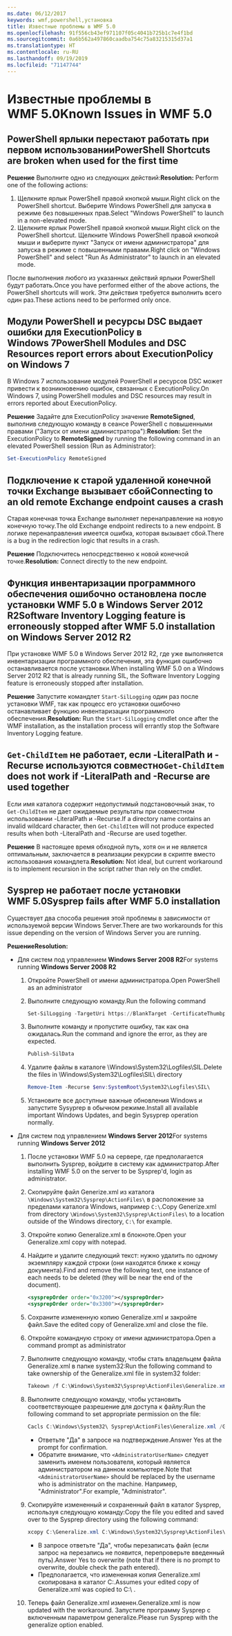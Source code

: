 ```yaml
---
ms.date: 06/12/2017
keywords: wmf,powershell,установка
title: Известные проблемы в WMF 5.0
ms.openlocfilehash: 91f556cb43ef971107f05c4041b725b1c7e4f1bd
ms.sourcegitcommit: 0a6b562a497860caadba754c75a83215315d37a1
ms.translationtype: HT
ms.contentlocale: ru-RU
ms.lasthandoff: 09/19/2019
ms.locfileid: "71147744"
---
```

# <a name="known-issues-in-wmf-50"></a><span data-ttu-id="9fcc6-103">Известные проблемы в WMF 5.0</span><span class="sxs-lookup"><span data-stu-id="9fcc6-103">Known Issues in WMF 5.0</span></span>

## <a name="powershell-shortcuts-are-broken-when-used-for-the-first-time"></a><span data-ttu-id="9fcc6-104">PowerShell ярлыки перестают работать при первом использовании</span><span class="sxs-lookup"><span data-stu-id="9fcc6-104">PowerShell Shortcuts are broken when used for the first time</span></span>

<span data-ttu-id="9fcc6-105">**Решение** Выполните одно из следующих действий:</span><span class="sxs-lookup"><span data-stu-id="9fcc6-105">**Resolution:** Perform one of the following actions:</span></span>

1. <span data-ttu-id="9fcc6-106">Щелкните ярлык PowerShell правой кнопкой мыши.</span><span class="sxs-lookup"><span data-stu-id="9fcc6-106">Right click on the PowerShell shortcut.</span></span> <span data-ttu-id="9fcc6-107">Выберите Windows PowerShell для запуска в режиме без повышенных прав.</span><span class="sxs-lookup"><span data-stu-id="9fcc6-107">Select "Windows PowerShell" to launch in a non-elevated mode.</span></span>
2. <span data-ttu-id="9fcc6-108">Щелкните ярлык PowerShell правой кнопкой мыши.</span><span class="sxs-lookup"><span data-stu-id="9fcc6-108">Right click on the PowerShell shortcut.</span></span> <span data-ttu-id="9fcc6-109">Щелкните Windows PowerShell правой кнопкой мыши и выберите пункт "Запуск от имени администратора" для запуска в режиме с повышенными правами.</span><span class="sxs-lookup"><span data-stu-id="9fcc6-109">Right click on "Windows PowerShell" and select "Run As Administrator" to launch in an elevated mode.</span></span>

<span data-ttu-id="9fcc6-110">После выполнения любого из указанных действий ярлыки PowerShell будут работать.</span><span class="sxs-lookup"><span data-stu-id="9fcc6-110">Once you have performed either of the above actions, the PowerShell shortcuts will work.</span></span> <span data-ttu-id="9fcc6-111">Эти действия требуется выполнить всего один раз.</span><span class="sxs-lookup"><span data-stu-id="9fcc6-111">These actions need to be performed only once.</span></span>

## <a name="powershell-modules-and-dsc-resources-report-errors-about-executionpolicy-on-windows-7"></a><span data-ttu-id="9fcc6-112">Модули PowerShell и ресурсы DSC выдает ошибки для ExecutionPolicy в Windows 7</span><span class="sxs-lookup"><span data-stu-id="9fcc6-112">PowerShell Modules and DSC Resources report errors about ExecutionPolicy on Windows 7</span></span>

<span data-ttu-id="9fcc6-113">В Windows 7 использование модулей PowerShell и ресурсов DSC может привести к возникновению ошибок, связанных с ExecutionPolicy.</span><span class="sxs-lookup"><span data-stu-id="9fcc6-113">On Windows 7, using PowerShell modules and DSC resources may result in errors reported about ExecutionPolicy.</span></span>

<span data-ttu-id="9fcc6-114">**Решение** Задайте для ExecutionPolicy значение **RemoteSigned**, выполнив следующую команду в сеансе PowerShell с повышенными правами ("Запуск от имени администратора"):</span><span class="sxs-lookup"><span data-stu-id="9fcc6-114">**Resolution:** Set the ExecutionPolicy to **RemoteSigned** by running the following command in an elevated PowerShell session (Run as Administrator):</span></span>

```powershell
Set-ExecutionPolicy RemoteSigned
```

## <a name="connecting-to-an-old-remote-exchange-endpoint-causes-a-crash"></a><span data-ttu-id="9fcc6-115">Подключение к старой удаленной конечной точки Exchange вызывает сбой</span><span class="sxs-lookup"><span data-stu-id="9fcc6-115">Connecting to an old remote Exchange endpoint causes a crash</span></span>

<span data-ttu-id="9fcc6-116">Старая конечная точка Exchange выполняет перенаправление на новую конечную точку.</span><span class="sxs-lookup"><span data-stu-id="9fcc6-116">The old Exchange endpoint redirects to a new endpoint.</span></span> <span data-ttu-id="9fcc6-117">В логике перенаправления имеется ошибка, которая вызывает сбой.</span><span class="sxs-lookup"><span data-stu-id="9fcc6-117">There is a bug in the redirection logic that results in a crash.</span></span>

<span data-ttu-id="9fcc6-118">**Решение** Подключитесь непосредственно к новой конечной точке.</span><span class="sxs-lookup"><span data-stu-id="9fcc6-118">**Resolution:** Connect directly to the new endpoint.</span></span>

## <a name="software-inventory-logging-feature-is-erroneously-stopped-after-wmf-50-installation-on-windows-server-2012-r2"></a><span data-ttu-id="9fcc6-119">Функция инвентаризации программного обеспечения ошибочно остановлена после установки WMF 5.0 в Windows Server 2012 R2</span><span class="sxs-lookup"><span data-stu-id="9fcc6-119">Software Inventory Logging feature is erroneously stopped after WMF 5.0 installation on Windows Server 2012 R2</span></span>

<span data-ttu-id="9fcc6-120">При установке WMF 5.0 в Windows Server 2012 R2, где уже выполняется инвентаризации программного обеспечения, эта функция ошибочно останавливается после установки.</span><span class="sxs-lookup"><span data-stu-id="9fcc6-120">When installing WMF 5.0 on a Windows Server 2012 R2 that is already running SIL, the Software Inventory Logging feature is erroneously stopped after installation.</span></span>

<span data-ttu-id="9fcc6-121">**Решение** Запустите командлет `Start-SilLogging` один раз после установки WMF, так как процесс его установки ошибочно останавливает функцию инвентаризации программного обеспечения.</span><span class="sxs-lookup"><span data-stu-id="9fcc6-121">**Resolution:** Run the `Start-SilLogging` cmdlet once after the WMF installation, as the installation process will errantly stop the Software Inventory Logging feature.</span></span>

## <a name="get-childitem-does-not-work-if--literalpath-and--recurse-are-used-together"></a><span data-ttu-id="9fcc6-122">`Get-ChildItem` не работает, если -LiteralPath и -Recurse используются совместно</span><span class="sxs-lookup"><span data-stu-id="9fcc6-122">`Get-ChildItem` does not work if -LiteralPath and -Recurse are used together</span></span>

<span data-ttu-id="9fcc6-123">Если имя каталога содержит недопустимый подстановочный знак, то `Get-ChildItem` не дает ожидаемые результаты при совместном использовании -LiteralPath и -Recurse.</span><span class="sxs-lookup"><span data-stu-id="9fcc6-123">If a directory name contains an invalid wildcard character, then `Get-ChildItem` will not produce expected results when both -LiteralPath and -Recurse are used together.</span></span>

<span data-ttu-id="9fcc6-124">**Решение** В настоящее время обходной путь, хотя он и не является оптимальным, заключается в реализации рекурсии в скрипте вместо использования командлета.</span><span class="sxs-lookup"><span data-stu-id="9fcc6-124">**Resolution:** Not ideal, but current workaround is to implement recursion in the script rather than rely on the cmdlet.</span></span>

## <a name="sysprep-fails-after-wmf-50-installation"></a><span data-ttu-id="9fcc6-125">Sysprep не работает после установки WMF 5.0</span><span class="sxs-lookup"><span data-stu-id="9fcc6-125">Sysprep fails after WMF 5.0 installation</span></span>

<span data-ttu-id="9fcc6-126">Существует два способа решения этой проблемы в зависимости от используемой версии Windows Server.</span><span class="sxs-lookup"><span data-stu-id="9fcc6-126">There are two workarounds for this issue depending on the version of Windows Server you are running.</span></span>

<span data-ttu-id="9fcc6-127">**Решение**</span><span class="sxs-lookup"><span data-stu-id="9fcc6-127">**Resolution:**</span></span>

- <span data-ttu-id="9fcc6-128">Для систем под управлением **Windows Server 2008 R2**</span><span class="sxs-lookup"><span data-stu-id="9fcc6-128">For systems running **Windows Server 2008 R2**</span></span>
  1. <span data-ttu-id="9fcc6-129">Откройте PowerShell от имени администратора.</span><span class="sxs-lookup"><span data-stu-id="9fcc6-129">Open PowerShell as an administrator</span></span>
  2. <span data-ttu-id="9fcc6-130">Выполните следующую команду.</span><span class="sxs-lookup"><span data-stu-id="9fcc6-130">Run the following command</span></span>

     ```powershell
     Set-SilLogging -TargetUri https://BlankTarget -CertificateThumbprint 0123456789
     ```

  3. <span data-ttu-id="9fcc6-131">Выполните команду и пропустите ошибку, так как она ожидалась.</span><span class="sxs-lookup"><span data-stu-id="9fcc6-131">Run the command and ignore the error, as they are expected.</span></span>

     ```powershell
     Publish-SilData
     ```

  4. <span data-ttu-id="9fcc6-132">Удалите файлы в каталоге \Windows\System32\Logfiles\SIL\.</span><span class="sxs-lookup"><span data-stu-id="9fcc6-132">Delete the files in  \Windows\System32\Logfiles\SIL\ directory</span></span>

     ```powershell
     Remove-Item -Recurse $env:SystemRoot\System32\Logfiles\SIL\
     ```

  5. <span data-ttu-id="9fcc6-133">Установите все доступные важные обновления Windows и запустите Sysyprep в обычном режиме.</span><span class="sxs-lookup"><span data-stu-id="9fcc6-133">Install all available important Windows Updates, and begin Sysyprep operation normally.</span></span>

- <span data-ttu-id="9fcc6-134">Для систем под управлением **Windows Server 2012**</span><span class="sxs-lookup"><span data-stu-id="9fcc6-134">For systems running **Windows Server 2012**</span></span>
  1. <span data-ttu-id="9fcc6-135">После установки WMF 5.0 на сервере, где предполагается выполнить Sysprep, войдите в систему как администратор.</span><span class="sxs-lookup"><span data-stu-id="9fcc6-135">After installing WMF 5.0 on the server to be Sysprep'd, login as administrator.</span></span>
  2. <span data-ttu-id="9fcc6-136">Скопируйте файл Generize.xml из каталога `\Windows\System32\Sysprep\ActionFiles\` в расположение за пределами каталога Windows, например `C:\`.</span><span class="sxs-lookup"><span data-stu-id="9fcc6-136">Copy Generize.xml from directory `\Windows\System32\Sysprep\ActionFiles\` to a location outside of the Windows directory, `C:\` for example.</span></span>
  3. <span data-ttu-id="9fcc6-137">Откройте копию Generalize.xml в блокноте.</span><span class="sxs-lookup"><span data-stu-id="9fcc6-137">Open your Generalize.xml copy with notepad.</span></span>
  4. <span data-ttu-id="9fcc6-138">Найдите и удалите следующий текст: нужно удалить по одному экземпляру каждой строки (они находятся ближе к концу документа).</span><span class="sxs-lookup"><span data-stu-id="9fcc6-138">Find and remove the following text, one instance of each needs to be deleted (they will be near the end of the document).</span></span>

     ```xml
     <sysprepOrder order="0x3200"></sysprepOrder>
     <sysprepOrder order="0x3300"></sysprepOrder>
     ```

  5. <span data-ttu-id="9fcc6-139">Сохраните измененную копию Generalize.xml и закройте файл.</span><span class="sxs-lookup"><span data-stu-id="9fcc6-139">Save the edited copy of Generalize.xml and close the file.</span></span>
  6. <span data-ttu-id="9fcc6-140">Откройте командную строку от имени администратора.</span><span class="sxs-lookup"><span data-stu-id="9fcc6-140">Open a command prompt as administrator</span></span>
  7. <span data-ttu-id="9fcc6-141">Выполните следующую команду, чтобы стать владельцем файла Generalize.xml в папке system32:</span><span class="sxs-lookup"><span data-stu-id="9fcc6-141">Run the following command to take ownership of the Generalize.xml file in system32 folder:</span></span>

     ```powershell
     Takeown /f C:\Windows\System32\Sysprep\ActionFiles\Generalize.xml
     ```

  8. <span data-ttu-id="9fcc6-142">Выполните следующую команду, чтобы установить соответствующее разрешение для доступа к файлу:</span><span class="sxs-lookup"><span data-stu-id="9fcc6-142">Run the following command to set appropriate permission on the file:</span></span>

     ```powershell
     Cacls C:\Windows\System32\ Sysprep\ActionFiles\Generalize.xml /G `<AdministratorUserName>`:F
     ```

     - <span data-ttu-id="9fcc6-143">Ответьте "Да" в запросе на подтверждение.</span><span class="sxs-lookup"><span data-stu-id="9fcc6-143">Answer Yes at the prompt for confirmation.</span></span>
     - <span data-ttu-id="9fcc6-144">Обратите внимание, что `<AdministratorUserName>` следует заменить именем пользователя, который является администратором на данном компьютере.</span><span class="sxs-lookup"><span data-stu-id="9fcc6-144">Note that `<AdministratorUserName>` should be replaced by the username who is administrator on the machine.</span></span> <span data-ttu-id="9fcc6-145">Например, "Administrator".</span><span class="sxs-lookup"><span data-stu-id="9fcc6-145">For example, "Administrator".</span></span>

  9. <span data-ttu-id="9fcc6-146">Скопируйте измененный и сохраненный файл в каталог Sysprep, используя следующую команду:</span><span class="sxs-lookup"><span data-stu-id="9fcc6-146">Copy the file you edited and saved over to the Sysprep directory using the following command:</span></span>

     ```powershell
     xcopy C:\Generalize.xml C:\Windows\System32\Sysprep\ActionFiles\Generalize.xml
     ```

     - <span data-ttu-id="9fcc6-147">В запросе ответьте "Да", чтобы перезаписать файл (если запрос на перезапись не появится, перепроверьте введенный путь).</span><span class="sxs-lookup"><span data-stu-id="9fcc6-147">Answer Yes to overwrite (note that if there is no prompt to overwrite, double check the path entered).</span></span>
     - <span data-ttu-id="9fcc6-148">Предполагается, что измененная копия Generalize.xml скопирована в каталог C:\.</span><span class="sxs-lookup"><span data-stu-id="9fcc6-148">Assumes your edited copy of Generalize.xml was copied to C:\ .</span></span>

  10. <span data-ttu-id="9fcc6-149">Теперь файл Generalize.xml изменен.</span><span class="sxs-lookup"><span data-stu-id="9fcc6-149">Generalize.xml is now updated with the workaround.</span></span> <span data-ttu-id="9fcc6-150">Запустите программу Sysprep с включенным параметром generalize.</span><span class="sxs-lookup"><span data-stu-id="9fcc6-150">Please run Sysprep with the generalize option enabled.</span></span>